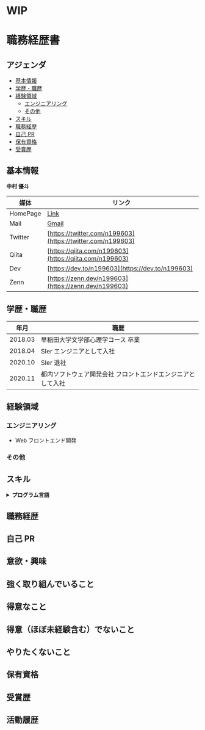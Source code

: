 # WIP

# 職務経歴書

## アジェンダ

- [基本情報](#基本情報)
- [学歴・職歴](#学歴職歴)
- [経験領域](#経験領域)
  - [エンジニアリング](#エンジニアリング)
  - [その他](#その他)
- [スキル](#スキル)
- [職務経歴](#職務経歴)
- [自己 PR](#自己pr)
- [保有資格](#保有資格)
- [受賞歴](#受賞歴)

## 基本情報

**中村 優斗**

| 媒体     | リンク                                                              |
| -------- | ------------------------------------------------------------------- |
| HomePage | [Link](https://www.notion.so/Yuto-0fb327b5bfbf49ff87bf04810d0ee51b) |
| Mail     | [Gmail](yutonakamura0320@gmail.com)                                 |
| Twitter  | [https://twitter.com/n199603](https://twitter.com/n199603)          |
| Qiita    | [https://qiita.com/n199603](https://qiita.com/n199603)              |
| Dev      | [https://dev.to/n199603](https://dev.to/n199603)                    |
| Zenn     | [https://zenn.dev/n199603](https://zenn.dev/n199603)                |

## 学歴・職歴

| 年月    | 職歴                                                        |
| ------- | ----------------------------------------------------------- |
| 2018.03 | 早稲田大学文学部心理学コース 卒業                           |
| 2018.04 | SIer エンジニアとして入社                                   |
| 2020.10 | SIer 退社                                                   |
| 2020.11 | 都内ソフトウェア開発会社 フロントエンドエンジニアとして入社 |

## 経験領域

### エンジニアリング

- Web フロントエンド開発

### その他

## スキル

<details>
<summary><strong>プログラム言語</strong></summary>

- HTML
- CSS
- JavaScript
- TypeScript

等

</details>

## 職務経歴

## 自己 PR

## 意欲・興味

## 強く取り組んでいること

## 得意なこと

## 得意（ほぼ未経験含む）でないこと

## やりたくないこと

## 保有資格

## 受賞歴

## 活動履歴
